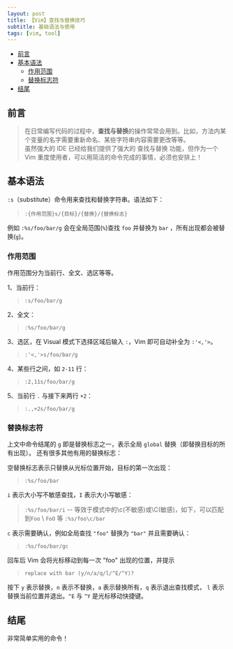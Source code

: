 ```yaml
---
layout: post
title: 【Vim】查找与替换技巧
subtitle: 基础语法与使用
tags: [vim, tool]
---
```


- [前言](#前言)
- [基本语法](#基本语法)
  - [作用范围](#作用范围)
  - [替换标志符](#替换标志符)
- [结尾](#结尾)

## 前言
> 在日常编写代码的过程中，**查找与替换**的操作常常会用到。比如，方法内某个变量的名字需要重新命名、某些字符串内容需要更改等等。
> </br>
> 虽然强大的 IDE 已经给我们提供了强大的 查找与替换 功能，但作为一个 Vim 重度使用者，可以用简洁的命令完成的事情，必须也安排上！

## 基本语法
`:s`（substitute）命令用来查找和替换字符串。语法如下：

> `:{作用范围}s/{目标}/{替换}/{替换标志}`

例如 `:%s/foo/bar/g` 会在全局范围(`%`)查找 `foo` 并替换为 `bar` ，所有出现都会被替换(`g`)。

### 作用范围
作用范围分为当前行、全文、选区等等。

1、当前行：
>  `:s/foo/bar/g`

2、全文：
> `:%s/foo/bar/g`

3、选区，在 Visual 模式下选择区域后输入 `:`，Vim 即可自动补全为 `:'<,'>`。
> `:'<,'>s/foo/bar/g`

4、某些行之间，如 `2-11` 行：

> `:2,11s/foo/bar/g`

5、当前行 `.` 与接下来两行 `+2`：

> `:.,+2s/foo/bar/g`

### 替换标志符
上文中命令结尾的 `g` 即是替换标志之一，表示全局 `global` 替换（即替换目标的所有出现）。 还有很多其他有用的替换标志：

空替换标志表示只替换从光标位置开始，目标的第一次出现：
> `:%s/foo/bar`

`i` 表示大小写不敏感查找，`I` 表示大小写敏感：
> `:%s/foo/bar/i`
> -- 等效于模式中的\c(不敏感)或\C(敏感)，如下，可以匹配到`Foo` \ `FoO` 等
> `:%s/foo\c/bar`

`c` 表示需要确认，例如全局查找 `"foo"` 替换为 `"bar"` 并且需要确认：
> `:%s/foo/bar/gc`

回车后 Vim 会将光标移动到每一次 "foo" 出现的位置，并提示
> `replace with bar (y/n/a/q/l/^E/^Y)?`

按下 `y` 表示替换，`n` 表示不替换，`a` 表示替换所有，`q` 表示退出查找模式， `l` 表示替换当前位置并退出。`^E` 与 `^Y` 是光标移动快捷键。

## 结尾
非常简单实用的命令！